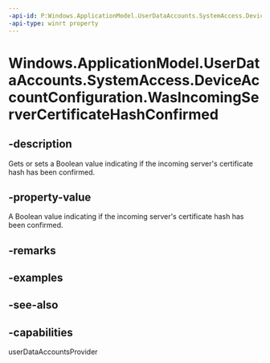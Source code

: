 ----api-id: P:Windows.ApplicationModel.UserDataAccounts.SystemAccess.DeviceAccountConfiguration.WasIncomingServerCertificateHashConfirmed
-api-type: winrt property
---<!-- Property syntaxpublic bool WasIncomingServerCertificateHashConfirmed { get;  set; }--># Windows.ApplicationModel.UserDataAccounts.SystemAccess.DeviceAccountConfiguration.WasIncomingServerCertificateHashConfirmed## -descriptionGets or sets a Boolean value indicating if the incoming server's certificate hash has been confirmed.## -property-valueA Boolean value indicating if the incoming server's certificate hash has been confirmed.## -remarks## -examples## -see-also## -capabilitiesuserDataAccountsProvider